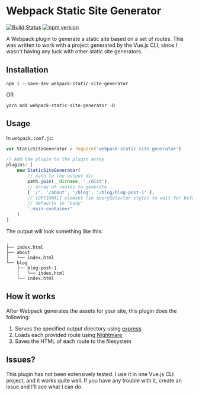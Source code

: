 # Webpack Static Site Generator

[![Build Status](https://travis-ci.org/esalter-va/webpack-static-site-generator.svg?branch=master)](https://travis-ci.org/esalter-va/webpack-static-site-generator)
[![npm version](https://badge.fury.io/js/webpack-static-site-generator.svg)](https://badge.fury.io/js/webpack-static-site-generator)

A Webpack plugin to generate a static site based on a set of routes.
This was written to work with a project generated by the Vue.js CLI,
since I wasn't having any luck with other static site generators.

## Installation

`npm i --save-dev webpack-static-site-generator`

OR

`yarn add webpack-static-site-generator -D`

## Usage

In `webpack.conf.js`:

```js
var StaticSiteGenerator = require('webpack-static-site-generator')

// Add the plugin to the plugin array
plugins: [
    new StaticSiteGenerator(
        // path to the output dir
        path.join(__dirname, './dist'), 
        // array of routes to generate
        [ '/'. '/about', '/blog', '/blog/blog-post-1' ],
        // [OPTIONAL] element (in querySelector style) to wait for before rendering.
        // defaults to 'body'
        '.main-container'
    )
]
```

The output will look something like this:

```
.
├── index.html
├── about
│   └── index.html
└── blog
    ├── blog-post-1
    │   └── index.html
    └── index.html
```

## How it works

After Webpack generates the assets for your site, this plugin does the following:

1. Serves the specified output directory using [express](https://github.com/expressjs/express)
1. Loads each provided route using [Nightmare](https://github.com/segmentio/nightmare)
1. Saves the HTML of each route to the filesystem

## Issues?

This plugin has not been extensively tested.  I use it in one Vue.js CLI project,
and it works quite well.  If you have any trouble with it, create an issue and
I'll see what I can do.